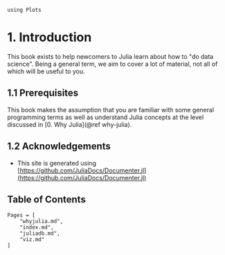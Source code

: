 
```@setup viz
using Plots
```

# 1. Introduction 

This book exists to help newcomers to Julia learn about how to "do data science".  Being a 
general term, we aim to cover a lot of material, not all of which will be useful to you.  

## 1.1 Prerequisites 

This book makes the assumption that you are familiar with some general programming terms as 
well as understand Julia concepts at the level discussed in [0. Why Julia](@ref why-julia).  

## 1.2 Acknowledgements

- This site is generated using [https://github.com/JuliaDocs/Documenter.jl](https://github.com/JuliaDocs/Documenter.jl)


## Table of Contents

```@contents
Pages = [
    "whyjulia.md",
    "index.md",
    "juliadb.md",
    "viz.md"
]
```